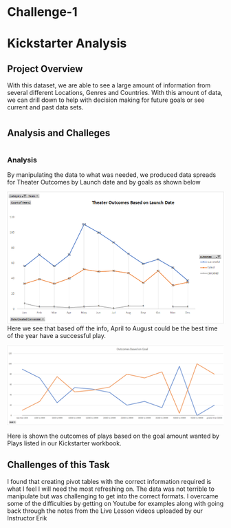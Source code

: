 # Challenge-1

# Kickstarter Analysis

##
## Project Overview

With this dataset, we are able to see a large amount of information from several different Locations, Genres and Countries.  With this amount of data, we can drill down to help with decision making for future goals or see current and past data sets. 

#
## Analysis and Challeges
#
### Analysis
By manipulating the data to what was needed, we produced data spreads for Theater Outcomes by Launch date and by goals as shown below

![](images/Theater_Outcomes_vs_launch.png)
Here we see that based off the info, 
April to August could be the best time of the year have a successful play.

![](images/Outcomes_vs_Goals.png)

Here is shown the outcomes of plays based on the goal amount wanted by Plays listed in our Kickstarter workbook.

## Challenges of this Task
I found that creating pivot tables with the correct information required is what I feel I will need the most refreshing on. The data was not terrible to manipulate but was challenging to get into the correct formats. I overcame some of the difficulties by getting on Youtube for examples along with going back through the notes from the Live Lesson videos uploaded by our Instructor Erik







